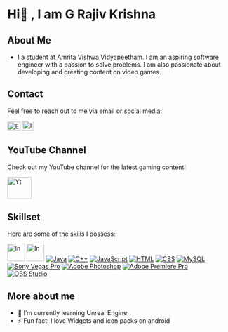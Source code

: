 # Hi👋 , I am G Rajiv Krishna 

## About Me
- I a student at Amrita Vishwa Vidyapeetham. I am an aspiring software engineer with a passion to solve problems. I am also passionate about developing and creating content on video games.

## Contact

Feel free to reach out to me via email or social media:

<a href="mailto:rajivkrishnag04@gmail.com"><img src="https://www.freepnglogos.com/uploads/gmail-email-logo-png-16.png" alt="Email" width="30" height="20"></a>
<a href="https://www.linkedin.com/in/rajiv-krishna-g"><img src="https://upload.wikimedia.org/wikipedia/commons/c/ca/LinkedIn_logo_initials.png" alt="ln" width="25" height="22"></a>

## YouTube Channel

Check out my YouTube channel for the latest gaming content!


<a href="https://www.linkedin.com/in/rajiv-krishna-g"><img src="https://cdn3.iconfinder.com/data/icons/social-network-30/512/social-06-1024.png" alt="Yt" width="55" height="50"></a>

## Skillset

Here are some of the skills I possess:

<a href="https://www.python.org/"><img src="https://clipart-library.com/images_k/python-logo-transparent/python-logo-transparent-4.png" alt="ln" width="40" height="40"></a>
<a href="https://en.wikipedia.org/wiki/C_(programming_language"><img src="https://upload.wikimedia.org/wikipedia/commons/1/19/C_Logo.png" alt="ln" width="40" height="40"></a>
[![Java](https://img.shields.io/badge/-Java-orange)](https://www.java.com/)
[![C++](https://img.shields.io/badge/-C++-blueviolet)](https://en.wikipedia.org/wiki/C%2B%2B)
[![JavaScript](https://img.shields.io/badge/-JavaScript-yellow)](https://developer.mozilla.org/en-US/docs/Web/JavaScript)
[![HTML](https://img.shields.io/badge/-HTML-orange)](https://developer.mozilla.org/en-US/docs/Web/HTML)
[![CSS](https://img.shields.io/badge/-CSS-blue)](https://developer.mozilla.org/en-US/docs/Web/CSS)
[![MySQL](https://img.shields.io/badge/-MySQL-blue)](https://www.mysql.com/)
[![Sony Vegas Pro](https://img.shields.io/badge/-Sony%20Vegas%20Pro-blue)](https://www.vegascreativesoftware.com/us/)
[![Adobe Photoshop](https://img.shields.io/badge/-Adobe%20Photoshop-blue)](https://www.adobe.com/products/photoshop.html)
[![Adobe Premiere Pro](https://img.shields.io/badge/-Adobe%20Premiere%20Pro-blue)](https://www.adobe.com/products/premiere.html)
[![OBS Studio](https://img.shields.io/badge/-OBS%20Studio-red)](https://obsproject.com/)

## More about me
- 🌱 I’m currently learning Unreal Engine
- ⚡ Fun fact: I love Widgets and icon packs on android 

<!---
GRajivKrishna/GRajivKrishna is a ✨ special ✨ repository because its `README.md` (this file) appears on your GitHub profile.
You can click the Preview link to take a look at your changes.
--->
